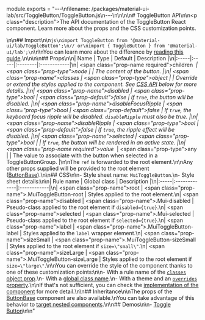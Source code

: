 module.exports = "---\nfilename: /packages/material-ui-lab/src/ToggleButton/ToggleButton.js\n---\n\n<!--- This documentation is automatically generated, do not try to edit it. -->\n\n# ToggleButton API\n\n<p class=\"description\">The API documentation of the ToggleButton React component. Learn more about the props and the CSS customization points.</p>\n\n## Import\n\n```js\nimport ToggleButton from '@material-ui/lab/ToggleButton';\n// or\nimport { ToggleButton } from '@material-ui/lab';\n```\n\nYou can learn more about the difference by [reading this guide](/guides/minimizing-bundle-size/).\n\n\n\n## Props\n\n| Name | Type | Default | Description |\n|:-----|:-----|:--------|:------------|\n| <span class=\"prop-name required\">children&nbsp;*</span> | <span class=\"prop-type\">node</span> |  | The content of the button. |\n| <span class=\"prop-name\">classes</span> | <span class=\"prop-type\">object</span> |  | Override or extend the styles applied to the component. See [CSS API](#css) below for more details. |\n| <span class=\"prop-name\">disabled</span> | <span class=\"prop-type\">bool</span> | <span class=\"prop-default\">false</span> | If `true`, the button will be disabled. |\n| <span class=\"prop-name\">disableFocusRipple</span> | <span class=\"prop-type\">bool</span> | <span class=\"prop-default\">false</span> | If `true`, the  keyboard focus ripple will be disabled. `disableRipple` must also be true. |\n| <span class=\"prop-name\">disableRipple</span> | <span class=\"prop-type\">bool</span> | <span class=\"prop-default\">false</span> | If `true`, the ripple effect will be disabled. |\n| <span class=\"prop-name\">selected</span> | <span class=\"prop-type\">bool</span> |  | If `true`, the button will be rendered in an active state. |\n| <span class=\"prop-name required\">value&nbsp;*</span> | <span class=\"prop-type\">any</span> |  | The value to associate with the button when selected in a ToggleButtonGroup. |\n\nThe `ref` is forwarded to the root element.\n\nAny other props supplied will be provided to the root element ([ButtonBase](/api/button-base/)).\n\n## CSS\n\n- Style sheet name: `MuiToggleButton`.\n- Style sheet details:\n\n| Rule name | Global class | Description |\n|:-----|:-------------|:------------|\n| <span class=\"prop-name\">root</span> | <span class=\"prop-name\">.MuiToggleButton-root</span> | Styles applied to the root element.\n| <span class=\"prop-name\">disabled</span> | <span class=\"prop-name\">.Mui-disabled</span> | Pseudo-class applied to the root element if `disabled={true}`.\n| <span class=\"prop-name\">selected</span> | <span class=\"prop-name\">.Mui-selected</span> | Pseudo-class applied to the root element if `selected={true}`.\n| <span class=\"prop-name\">label</span> | <span class=\"prop-name\">.MuiToggleButton-label</span> | Styles applied to the `label` wrapper element.\n| <span class=\"prop-name\">sizeSmall</span> | <span class=\"prop-name\">.MuiToggleButton-sizeSmall</span> | Styles applied to the root element if `size=\"small\"`.\n| <span class=\"prop-name\">sizeLarge</span> | <span class=\"prop-name\">.MuiToggleButton-sizeLarge</span> | Styles applied to the root element if `size=\"large\"`.\n\nYou can override the style of the component thanks to one of these customization points:\n\n- With a rule name of the [`classes` object prop](/customization/components/#overriding-styles-with-classes).\n- With a [global class name](/customization/components/#overriding-styles-with-global-class-names).\n- With a theme and an [`overrides` property](/customization/globals/#css).\n\nIf that's not sufficient, you can check the [implementation of the component](https://github.com/Foso/material-ui/blob/master/packages/material-ui-lab/src/ToggleButton/ToggleButton.js) for more detail.\n\n## Inheritance\n\nThe props of the [ButtonBase](/api/button-base/) component are also available.\nYou can take advantage of this behavior to [target nested components](/guides/api/#spread).\n\n## Demos\n\n- [Toggle Button](/components/toggle-button/)\n\n"